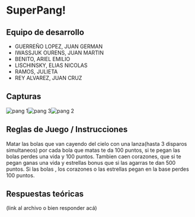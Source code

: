 # SuperPang!

## Equipo de desarrollo

- GUERREÑO LOPEZ, JUAN GERMAN
- IWASSJUK OURENS, JUAN MARTIN
- BENITO, ARIEL EMILIO
- LISCHINSKY, ELIAS NICOLAS
- RAMOS, JULIETA
- REY ALVAREZ, JUAN CRUZ

## Capturas

![pang 1](https://user-images.githubusercontent.com/32310562/138765932-8742cc0f-4f9b-43fa-878a-b4feee10dad4.png)![pang 3](https://user-images.githubusercontent.com/32310562/138780473-b0e5e74f-456b-4c8f-87d5-924cce114de5.png)![pang 2](https://user-images.githubusercontent.com/32310562/138765943-1522dd2c-92bf-437f-b84a-7b5992f8a419.png)

## Reglas de Juego / Instrucciones

Matar las bolas que van cayendo del cielo con una lanza(hasta 3 disparos simultaneos) por cada bola que matas te da 100 puntos, si te pegan las bolas perdes una vida y 100 puntos. Tambien caen corazones, que si te pegan ganas una vida y estrellas bonus que si las agarras te dan 500 puntos. Si las bolas , los corazones o las estrellas pegan en la base perdes 100 puntos.

## Respuestas teóricas

(link al archivo o bien responder acá)
